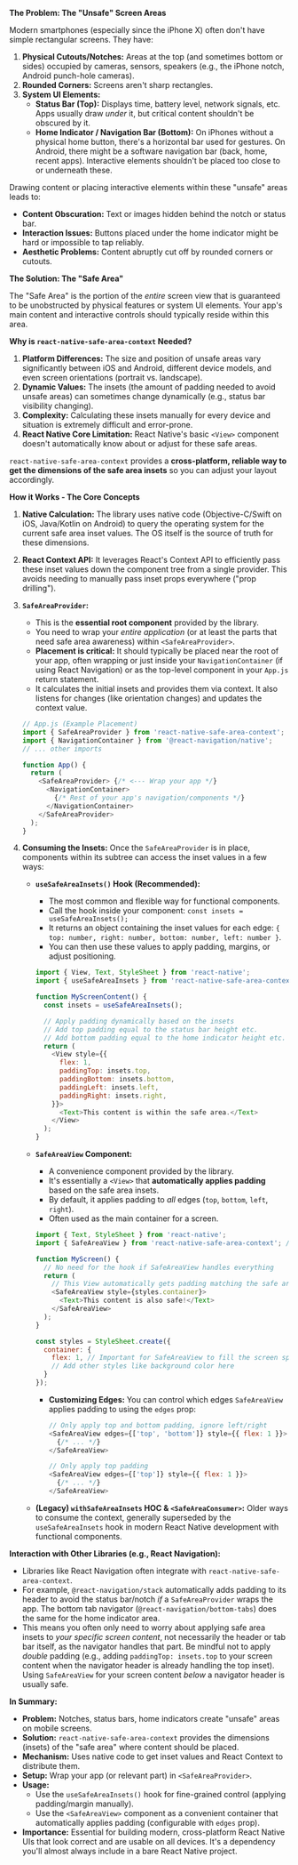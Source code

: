 
**The Problem: The "Unsafe" Screen Areas**

Modern smartphones (especially since the iPhone X) often don't have simple rectangular screens. They have:

1.  **Physical Cutouts/Notches:** Areas at the top (and sometimes bottom or sides) occupied by cameras, sensors, speakers (e.g., the iPhone notch, Android punch-hole cameras).
2.  **Rounded Corners:** Screens aren't sharp rectangles.
3.  **System UI Elements:**
    *   **Status Bar (Top):** Displays time, battery level, network signals, etc. Apps usually draw *under* it, but critical content shouldn't be obscured by it.
    *   **Home Indicator / Navigation Bar (Bottom):** On iPhones without a physical home button, there's a horizontal bar used for gestures. On Android, there might be a software navigation bar (back, home, recent apps). Interactive elements shouldn't be placed too close to or underneath these.

Drawing content or placing interactive elements within these "unsafe" areas leads to:

*   **Content Obscuration:** Text or images hidden behind the notch or status bar.
*   **Interaction Issues:** Buttons placed under the home indicator might be hard or impossible to tap reliably.
*   **Aesthetic Problems:** Content abruptly cut off by rounded corners or cutouts.

**The Solution: The "Safe Area"**

The "Safe Area" is the portion of the *entire* screen view that is guaranteed to be unobstructed by physical features or system UI elements. Your app's main content and interactive controls should typically reside within this area.

**Why is `react-native-safe-area-context` Needed?**

1.  **Platform Differences:** The size and position of unsafe areas vary significantly between iOS and Android, different device models, and even screen orientations (portrait vs. landscape).
2.  **Dynamic Values:** The insets (the amount of padding needed to avoid unsafe areas) can sometimes change dynamically (e.g., status bar visibility changing).
3.  **Complexity:** Calculating these insets manually for every device and situation is extremely difficult and error-prone.
4.  **React Native Core Limitation:** React Native's basic `<View>` component doesn't automatically know about or adjust for these safe areas.

`react-native-safe-area-context` provides a **cross-platform, reliable way to get the dimensions of the safe area insets** so you can adjust your layout accordingly.

**How it Works - The Core Concepts**

1.  **Native Calculation:** The library uses native code (Objective-C/Swift on iOS, Java/Kotlin on Android) to query the operating system for the current safe area inset values. The OS itself is the source of truth for these dimensions.
2.  **React Context API:** It leverages React's Context API to efficiently pass these inset values down the component tree from a single provider. This avoids needing to manually pass inset props everywhere ("prop drilling").
3.  **`SafeAreaProvider`:**
    *   This is the **essential root component** provided by the library.
    *   You need to wrap your *entire application* (or at least the parts that need safe area awareness) within `<SafeAreaProvider>`.
    *   **Placement is critical:** It should typically be placed near the root of your app, often wrapping or just inside your `NavigationContainer` (if using React Navigation) or as the top-level component in your `App.js` return statement.
    *   It calculates the initial insets and provides them via context. It also listens for changes (like orientation changes) and updates the context value.

    ```javascript
    // App.js (Example Placement)
    import { SafeAreaProvider } from 'react-native-safe-area-context';
    import { NavigationContainer } from '@react-navigation/native';
    // ... other imports

    function App() {
      return (
        <SafeAreaProvider> {/* <--- Wrap your app */}
          <NavigationContainer>
            {/* Rest of your app's navigation/components */}
          </NavigationContainer>
        </SafeAreaProvider>
      );
    }
    ```

4.  **Consuming the Insets:** Once the `SafeAreaProvider` is in place, components within its subtree can access the inset values in a few ways:

    *   **`useSafeAreaInsets()` Hook (Recommended):**
        *   The most common and flexible way for functional components.
        *   Call the hook inside your component: `const insets = useSafeAreaInsets();`
        *   It returns an object containing the inset values for each edge: `{ top: number, right: number, bottom: number, left: number }`.
        *   You can then use these values to apply padding, margins, or adjust positioning.

        ```javascript
        import { View, Text, StyleSheet } from 'react-native';
        import { useSafeAreaInsets } from 'react-native-safe-area-context';

        function MyScreenContent() {
          const insets = useSafeAreaInsets();

          // Apply padding dynamically based on the insets
          // Add top padding equal to the status bar height etc.
          // Add bottom padding equal to the home indicator height etc.
          return (
            <View style={{
              flex: 1,
              paddingTop: insets.top,
              paddingBottom: insets.bottom,
              paddingLeft: insets.left,
              paddingRight: insets.right,
            }}>
              <Text>This content is within the safe area.</Text>
            </View>
          );
        }
        ```

    *   **`SafeAreaView` Component:**
        *   A convenience component provided by the library.
        *   It's essentially a `<View>` that **automatically applies padding** based on the safe area insets.
        *   By default, it applies padding to *all* edges (`top`, `bottom`, `left`, `right`).
        *   Often used as the main container for a screen.

        ```javascript
        import { Text, StyleSheet } from 'react-native';
        import { SafeAreaView } from 'react-native-safe-area-context'; // Import SafeAreaView

        function MyScreen() {
          // No need for the hook if SafeAreaView handles everything
          return (
            // This View automatically gets padding matching the safe area insets
            <SafeAreaView style={styles.container}>
              <Text>This content is also safe!</Text>
            </SafeAreaView>
          );
        }

        const styles = StyleSheet.create({
          container: {
            flex: 1, // Important for SafeAreaView to fill the screen space
            // Add other styles like background color here
          }
        });
        ```
        *   **Customizing Edges:** You can control which edges `SafeAreaView` applies padding to using the `edges` prop:
            ```javascript
            // Only apply top and bottom padding, ignore left/right
            <SafeAreaView edges={['top', 'bottom']} style={{ flex: 1 }}>
              {/* ... */}
            </SafeAreaView>

            // Only apply top padding
            <SafeAreaView edges={['top']} style={{ flex: 1 }}>
              {/* ... */}
            </SafeAreaView>
            ```

    *   **(Legacy) `withSafeAreaInsets` HOC & `<SafeAreaConsumer>`:** Older ways to consume the context, generally superseded by the `useSafeAreaInsets` hook in modern React Native development with functional components.

**Interaction with Other Libraries (e.g., React Navigation):**

*   Libraries like React Navigation often integrate with `react-native-safe-area-context`.
*   For example, `@react-navigation/stack` automatically adds padding to its header to avoid the status bar/notch *if* a `SafeAreaProvider` wraps the app. The bottom tab navigator (`@react-navigation/bottom-tabs`) does the same for the home indicator area.
*   This means you often only need to worry about applying safe area insets to *your specific screen content*, not necessarily the header or tab bar itself, as the navigator handles that part. Be mindful not to apply *double* padding (e.g., adding `paddingTop: insets.top` to your screen content when the navigator header is already handling the top inset). Using `SafeAreaView` for your screen content *below* a navigator header is usually safe.

**In Summary:**

*   **Problem:** Notches, status bars, home indicators create "unsafe" areas on mobile screens.
*   **Solution:** `react-native-safe-area-context` provides the dimensions (insets) of the "safe area" where content should be placed.
*   **Mechanism:** Uses native code to get inset values and React Context to distribute them.
*   **Setup:** Wrap your app (or relevant part) in `<SafeAreaProvider>`.
*   **Usage:**
    *   Use the `useSafeAreaInsets()` hook for fine-grained control (applying padding/margin manually).
    *   Use the `<SafeAreaView>` component as a convenient container that automatically applies padding (configurable with `edges` prop).
*   **Importance:** Essential for building modern, cross-platform React Native UIs that look correct and are usable on all devices. It's a dependency you'll almost always include in a bare React Native project.
